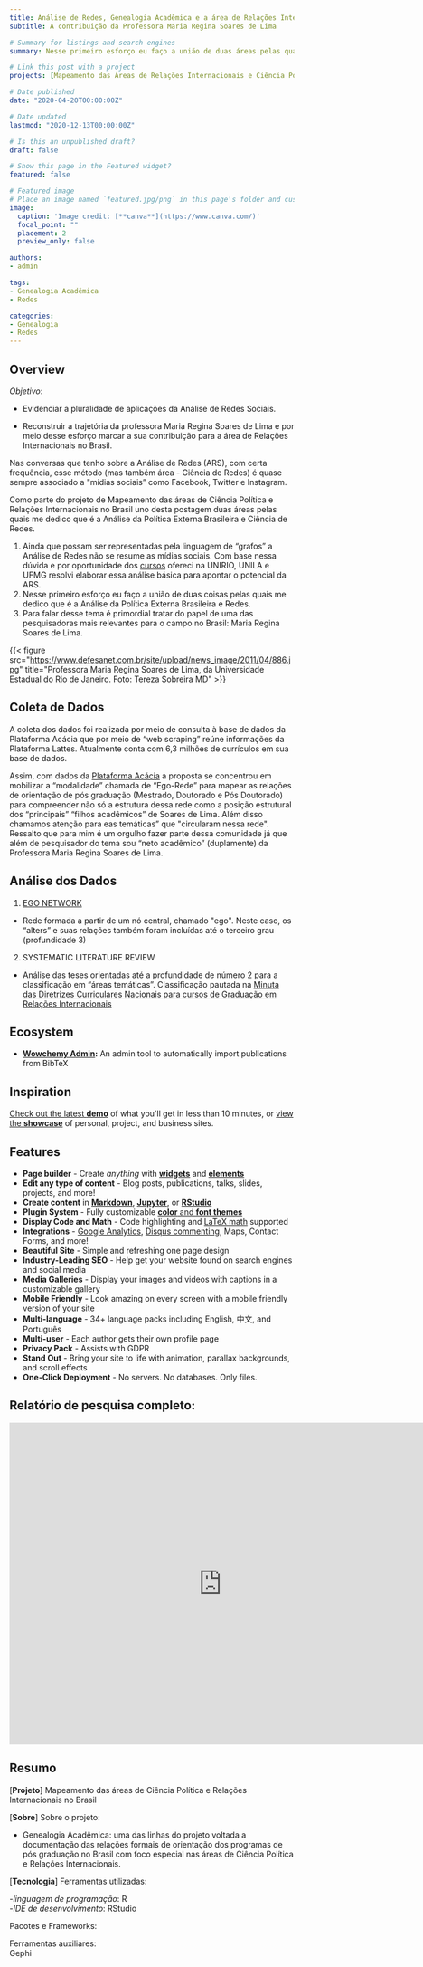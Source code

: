 ```yaml
---
title: Análise de Redes, Genealogia Acadêmica e a área de Relações Internacionais no Brasil
subtitle: A contribuição da Professora Maria Regina Soares de Lima

# Summary for listings and search engines
summary: Nesse primeiro esforço eu faço a união de duas áreas pelas quais me dedico que é a Análise da Política Externa Brasileira e Ciência de Redes.

# Link this post with a project
projects: [Mapeamento das Áreas de Relações Internacionais e Ciência Política no Brasil]

# Date published
date: "2020-04-20T00:00:00Z"

# Date updated
lastmod: "2020-12-13T00:00:00Z"

# Is this an unpublished draft?
draft: false

# Show this page in the Featured widget?
featured: false

# Featured image
# Place an image named `featured.jpg/png` in this page's folder and customize its options here.
image:
  caption: 'Image credit: [**canva**](https://www.canva.com/)'
  focal_point: ""
  placement: 2
  preview_only: false

authors:
- admin

tags:
- Genealogia Acadêmica
- Redes

categories:
- Genealogia
- Redes
---
```


## Overview

*Objetivo*: 

- Evidenciar a pluralidade de aplicações da Análise de Redes Sociais.  

- Reconstruir a trajetória da professora Maria Regina Soares de Lima e por meio desse esforço marcar a sua contribuição para a área de Relações Internacionais no Brasil.  


Nas conversas que tenho sobre a Análise de Redes (ARS), com certa frequência, esse método (mas também área - Ciência de Redes) é quase sempre associado a "mídias sociais” como Facebook, Twitter e Instagram.

Como parte do projeto de Mapeamento das áreas de Ciência Política e Relações Internacionais no Brasil uno desta postagem duas áreas pelas quais me dedico que é a Análise da Política Externa Brasileira e Ciência de Redes.


1. Ainda que possam ser representadas pela linguagem de “grafos” a Análise de Redes não se resume as mídias sociais. Com base nessa dúvida e por oportunidade dos [cursos](http://vsantos.rbind.io/courses/redes/) ofereci na UNIRIO, UNILA e UFMG resolvi elaborar essa análise básica para apontar o potencial da ARS.
2. Nesse primeiro esforço eu faço a união de duas coisas pelas quais me dedico que é a Análise da Política Externa Brasileira e Redes.
3. Para falar desse tema é primordial tratar do papel de uma das pesquisadoras mais relevantes para o campo no Brasil: Maria Regina Soares de Lima. 

{{< figure src="https://www.defesanet.com.br/site/upload/news_image/2011/04/886.jpg" title="Professora Maria Regina Soares de Lima, da Universidade Estadual do Rio de Janeiro. Foto: Tereza Sobreira MD" >}}

## Coleta de Dados

A coleta dos dados foi realizada por meio de consulta à base de dados da Plataforma Acácia que por meio de “web scraping” reúne informações da Plataforma Lattes. Atualmente conta com 6,3 milhões de currículos em sua base de dados.

Assim, com dados da [Plataforma Acácia](http://plataforma-acacia.org/) a proposta se concentrou em mobilizar a “modalidade” chamada de “Ego-Rede” para mapear as relações de orientação de pós graduação (Mestrado, Doutorado e Pós Doutorado) para compreender não só a estrutura dessa rede como a posição estrutural dos “principais” “filhos acadêmicos” de Soares de Lima. Além disso chamamos atenção para eas temáticas” que "circularam nessa rede". Ressalto que para mim é um orgulho fazer parte dessa comunidade já que além de pesquisador do tema sou “neto acadêmico” (duplamente) da Professora Maria Regina Soares de Lima.

## Análise dos Dados

1. [EGO NETWORK](https://www.amazon.com.br/Egocentric-Network-Analysis-Foundations-Methods/dp/1107579317/ref=pd_sim_14_5/140-6933562-7678452?_encoding=UTF8&pd_rd_i=1107579317&pd_rd_r=57102180-2558-4041-8524-15eab08c8802&pd_rd_w=T2jMj&pd_rd_wg=797UZ&pf_rd_p=6882ebd8-e6aa-4d12-bcb6-33b39edace48&pf_rd_r=C2VH54DGNNCYSCET6X8G&psc=1&refRID=C2VH54DGNNCYSCET6X8G)

- Rede formada a partir de um nó central, chamado "ego". Neste caso, os “alters” e suas relações também foram incluídas até o terceiro grau (profundidade 3)

2. SYSTEMATIC LITERATURE REVIEW

- Análise das teses orientadas até a profundidade de número 2 para a classificação em “áreas temáticas”. Classificação pautada na [Minuta das Diretrizes Curriculares Nacionais para cursos de Graduação em Relações Internacionais](https://www2.unifap.br/relacoesinternacionais/files/2013/12/ABRI-DCN-RI-Vers%c3%a3o-Final.pdf)

## Ecosystem

* **[Wowchemy Admin](https://github.com/wowchemy/wowchemy-admin/):** An admin tool to automatically import publications from BibTeX

## Inspiration

[Check out the latest **demo**](https://academic-demo.netlify.com/) of what you'll get in less than 10 minutes, or [view the **showcase**](https://wowchemy.com/user-stories/) of personal, project, and business sites.

## Features

- **Page builder** - Create *anything* with [**widgets**](https://wowchemy.com/docs/page-builder/) and [**elements**](https://wowchemy.com/docs/writing-markdown-latex/)
- **Edit any type of content** - Blog posts, publications, talks, slides, projects, and more!
- **Create content** in [**Markdown**](https://wowchemy.com/docs/writing-markdown-latex/), [**Jupyter**](https://wowchemy.com/docs/import/jupyter/), or [**RStudio**](https://wowchemy.com/docs/install-locally/)
- **Plugin System** - Fully customizable [**color** and **font themes**](https://wowchemy.com/docs/customization/)
- **Display Code and Math** - Code highlighting and [LaTeX math](https://en.wikibooks.org/wiki/LaTeX/Mathematics) supported
- **Integrations** - [Google Analytics](https://analytics.google.com), [Disqus commenting](https://disqus.com), Maps, Contact Forms, and more!
- **Beautiful Site** - Simple and refreshing one page design
- **Industry-Leading SEO** - Help get your website found on search engines and social media
- **Media Galleries** - Display your images and videos with captions in a customizable gallery
- **Mobile Friendly** - Look amazing on every screen with a mobile friendly version of your site
- **Multi-language** - 34+ language packs including English, 中文, and Português
- **Multi-user** - Each author gets their own profile page
- **Privacy Pack** - Assists with GDPR
- **Stand Out** - Bring your site to life with animation, parallax backgrounds, and scroll effects
- **One-Click Deployment** - No servers. No databases. Only files.

## Relatório de pesquisa completo:

<iframe src="https://docs.google.com/presentation/d/e/2PACX-1vSdPP2uOyYnfRNWAGdSyZFWHDMKFkC1yMg0tHiEtVgJcpoxv9_YqXyiyIhChVflvw/embed?start=false&loop=false&delayms=3000" frameborder="0" width="750" height="569" allowfullscreen="true" mozallowfullscreen="true" webkitallowfullscreen="true"></iframe>


## Resumo  

[__Projeto__] Mapeamento das áreas de Ciência Política e Relações Internacionais no Brasil

[__Sobre__] Sobre o projeto:  

- Genealogia Acadêmica: uma das linhas do projeto voltada a documentação das relações formais de orientação dos programas de pós graduação no Brasil com foco especial nas áreas de Ciência Política e Relações Internacionais.  


[__Tecnologia__] Ferramentas utilizadas:

-*linguagem de programação*: R  
-*IDE de desenvolvimento*: RStudio    

Pacotes e Frameworks:


Ferramentas auxiliares:  
Gephi

